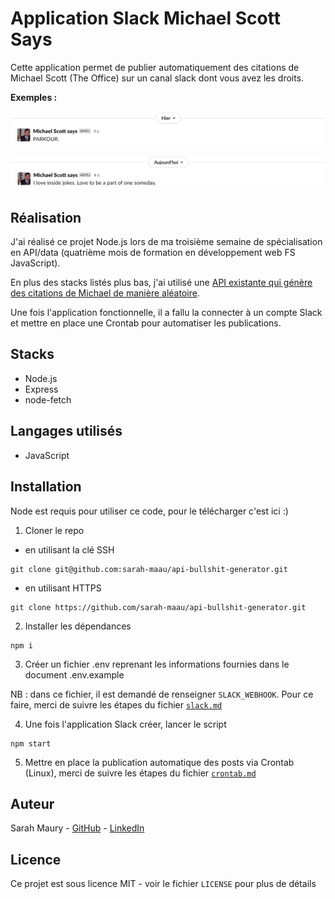 # Application Slack Michael Scott Says

Cette application permet de publier automatiquement des citations de Michael Scott (The Office) sur un canal slack dont vous avez les droits.  

**Exemples :**

![MS1_screenshot](docs/ms1_screenshot.png)

![MS2_screenshot](docs/ms2_screenshot.png)


## Réalisation
J'ai réalisé ce projet Node.js lors de ma troisième semaine de spécialisation en API/data (quatrième mois de formation en développement web FS JavaScript).

En plus des stacks listés plus bas, j'ai utilisé une [API existante qui génère des citations de Michael de manière aléatoire](https://michael-scott-quotes.herokuapp.com/quote).

Une fois l'application fonctionnelle, il a fallu la connecter à un compte Slack et mettre en place une Crontab pour automatiser les publications. 

## Stacks
- Node.js
- Express
- node-fetch

## Langages utilisés
- JavaScript


## Installation
Node est requis pour utiliser ce code, pour le télécharger c'est ici :)

1. Cloner le repo
- en utilisant la clé SSH
```
git clone git@github.com:sarah-maau/api-bullshit-generator.git
```
- en utilisant HTTPS
```
git clone https://github.com/sarah-maau/api-bullshit-generator.git
```

2. Installer les dépendances
```
npm i
```

3. Créer un fichier .env reprenant les informations fournies dans le document .env.example

NB : dans ce fichier, il est demandé de renseigner `SLACK_WEBHOOK`. Pour ce faire, merci de suivre les étapes du fichier [`slack.md`](docs/slack.md)

4. Une fois l'application Slack créer, lancer le script
```
npm start
```
5. Mettre en place la publication automatique des posts via Crontab (Linux), merci de suivre les étapes du fichier [`crontab.md`](docs/crontab.md)

## Auteur
Sarah Maury - [GitHub](https://github.com/sarah-maau) - [LinkedIn](https://www.linkedin.com/in/sarahmaurydev/)

## Licence
Ce projet est sous licence MIT - voir le fichier `LICENSE` pour plus de détails